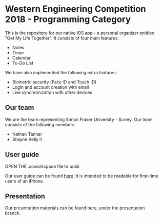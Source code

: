 # Western Engineering Competition 2018 - Programming Category

This is the repository for our native iOS app - a personal organizer entitled "Get My Life Together". It consists of four main features:

* Notes
* Timer
* Calendar
* To-Do List

We have also implemented the following extra features:

* Biometric security (Face ID and Touch ID)
* Login and account creation with email
* Live synchronization with other devices

## Our team

We are the team representing Simon Fraser University - Surrey. Our team consists of the following members:

* Nathan Tannar
* Shayne Kelly II

## User guide

OPEN THE .xcworkspace file to build

Our user guide can be found [here](https://github.com/nathantannar4/WEC2018/blob/master/WEC%202018%20Programming%20-%20User%20Guide%20-%20%20SFU%20Surrey.pdf). It is intended to be readable for first-time users of an iPhone.

## Presentation

Our presentation materials can be found [here](https://github.com/nathantannar4/WEC2018/tree/presentation), under the presentation branch.
